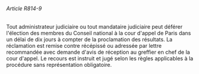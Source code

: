 ###### Article R814-9

Tout administrateur judiciaire ou tout mandataire judiciaire peut déférer l'élection des membres du Conseil national à la cour d'appel de Paris dans un délai de dix jours à compter de la proclamation des résultats. La réclamation est remise contre récépissé ou adressée par lettre recommandée avec demande d'avis de réception au greffier en chef de la cour d'appel. Le recours est instruit et jugé selon les règles applicables à la procédure sans représentation obligatoire.

